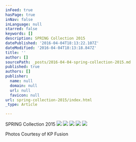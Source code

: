 ```yaml
---
inFeed: true
hasPage: true
inNav: false
inLanguage: null
starred: false
keywords: []
description: SPRING Collection 2015
datePublished: '2016-04-04T18:13:22.107Z'
dateModified: '2016-04-04T18:13:18.847Z'
title: ''
author: []
sourcePath: _posts/2016-04-04-spring-collection-2015.md
published: true
authors: []
publisher:
  name: null
  domain: null
  url: null
  favicon: null
url: spring-collection-2015/index.html
_type: Article

---
```

SPRING Collection 2015
![](https://the-grid-user-content.s3-us-west-2.amazonaws.com/22001e22-5594-4d24-a116-416021c691d4.jpg)
![](https://the-grid-user-content.s3-us-west-2.amazonaws.com/13e26911-59ce-4291-a4a5-9e28532239ec.jpg)
![](https://the-grid-user-content.s3-us-west-2.amazonaws.com/b4317fc4-e787-4cd6-965b-a71c0075f117.jpg)
![](https://the-grid-user-content.s3-us-west-2.amazonaws.com/7fe9605d-b161-47bd-a342-ff9ab71d48b3.jpg)
![](https://the-grid-user-content.s3-us-west-2.amazonaws.com/5e99519f-604c-4531-84d8-c9bf0dafb380.jpg)

Photos Courtesy of KP Fusion